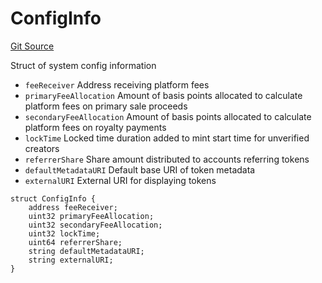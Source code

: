 # ConfigInfo
[Git Source](https://github.com/fxhash/fxhash-evm-contracts/blob/941c33e8dcf9e8d32ef010e754110434710b4bd3/src/lib/Structs.sol)

Struct of system config information
- `feeReceiver` Address receiving platform fees
- `primaryFeeAllocation` Amount of basis points allocated to calculate platform fees on primary sale proceeds
- `secondaryFeeAllocation` Amount of basis points allocated to calculate platform fees on royalty payments
- `lockTime` Locked time duration added to mint start time for unverified creators
- `referrerShare` Share amount distributed to accounts referring tokens
- `defaultMetadataURI` Default base URI of token metadata
- `externalURI` External URI for displaying tokens


```solidity
struct ConfigInfo {
    address feeReceiver;
    uint32 primaryFeeAllocation;
    uint32 secondaryFeeAllocation;
    uint32 lockTime;
    uint64 referrerShare;
    string defaultMetadataURI;
    string externalURI;
}
```

